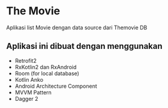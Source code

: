 # The Movie
Aplikasi list Movie dengan data source dari Themovie DB

## Aplikasi ini dibuat dengan menggunakan
- Retrofit2
- RxKotlin2 dan RxAndroid
- Room (for local database)
- Kotlin Anko
- Android Architecture Component
- MVVM Pattern
- Dagger 2
